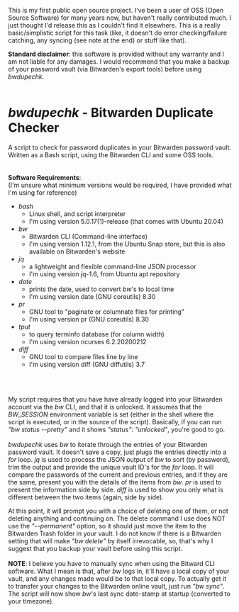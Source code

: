 This is my first public open source project.  I've been a user of OSS (Open Source Software) for many years now, but haven't really contributed much.  I just thought I'd release this as I couldn't find it elsewhere.  This is a really basic/simplistic script for this task (like, it doesn't do error checking/failure catching, any syncing (see note at the end) or stuff like that).

**Standard disclaimer**: this software is provided without any warranty and I am not liable for any damages.  I would recommend that you make a backup of your password vault (via Bitwarden's export tools) before using _bwdupechk_.
<br />
<br />
# _bwdupechk_ - Bitwarden Duplicate Checker

A script to check for password duplicates in your Bitwarden password vault.  Written as a Bash script, using the Bitwarden CLI and some OSS tools.
<br />
<br />
<br />
**Software Requirements**:<br />
(I'm unsure what minimum versions would be required, I have provided what I'm using for reference)
<br />
- _bash_
  - Linux shell, and script interpreter
  - I'm using version 5.0.17(1)-release (that comes with Ubuntu 20.04)
- _bw_
  - Bitwarden CLI (Command-line interface)
  - I'm using version 1.12.1, from the Ubuntu Snap store, but this is also available on Bitwarden's website
- _jq_
  - a lightweight and flexible command-line JSON processor
  - I'm using version jq-1.6, from Ubuntu apt repository
- _date_
  - prints the date, used to convert _bw_'s to local time
  - I'm using version date (GNU coreutils) 8.30
- _pr_ 
  - GNU tool to "paginate or columnate files for printing"
  - I'm using version pr (GNU coreutils) 8.30
- _tput_
  - to query terminfo database (for column width)
  - I'm using version ncurses 6.2.20200212
- _diff_
  - GNU tool to compare files line by line
  - I'm using version diff (GNU diffutils) 3.7
  
<br />
<br />

My script requires that you have have already logged into your Bitwarden account via the _bw_ CLI, and that it is unlocked.  It assumes that the _BW_SESSION_ environment variable is set (either in the shell where the script is executed, or in the source of the script).  Basically, if you can run _"bw status --pretty"_ and it shows _"status": "unlocked"_, you're good to go.
<br />
<br />
_bwdupechk_ uses _bw_ to iterate through the entries of your Bitwarden password vault.  It doesn't save a copy, just plugs the entries directly into a _for_ loop.  _jq_ is used to process the JSON output of _bw_ to sort (by password), trim the output and provide the unique vault ID's for the _for_ loop.  It will compare the passwords of the current and previous entries, and if they are the same, present you with the details of the items from _bw_.  _pr_ is used to present the information side by side.  _diff_ is used to show you only what is different between the two items (again, side by side).
<br />

At this point, it will prompt you with a choice of deleting one of them, or not deleting anything and continuing on.  The delete command I use does NOT use the _"--permanent"_ option, so it should just move the item to the Bitwarden Trash folder in your vault.  I do not know if there is a Bitwarden setting that will make _"bw delete"_ by itself irrevocable, so, that's why I suggest that you backup your vault before using this script.
<br />
<br />
**NOTE**: I believe you have to manually sync when using the Bitward CLI software.  What I mean is that, after _bw_ logs in, it'll have a local copy of your vault, and any changes made would be to that local copy.  To actually get it to transfer your changes to the Bitwarden online vault, just run _"bw sync"_.  The script will now show _bw_'s last sync date-stamp at startup (converted to your timezone).
